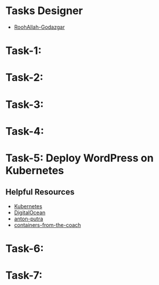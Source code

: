 # Tasks Designer
- [RoohAllah-Godazgar](https://www.linkedin.com/in/roohallah-godazgar/)

# Task-1:

# Task-2:

# Task-3:

# Task-4:

# Task-5: Deploy WordPress on Kubernetes
<!--![](https://github.com/mhesfahani97/Self-DevOps-BootCamp-1/blob/main/Task-1/pics/1.png?raw=true) -->

## Helpful Resources
- [Kubernetes](https://kubernetes.io/docs/setup/production-environment/tools/kubeadm/create-cluster-kubeadm/)
- [DigitalOcean](https://tecadmin.net/disable-swapfile-on-ubuntu/)
- [anton-putra](https://www.youtube.com/playlist?list=PLiMWaCMwGJXnHmccp2xlBENZ1xr4FpjXF)
- [containers-from-the-coach](https://www.youtube.com/watch?v=iC-WxZGhFqs)
<!--- [Sesamedisk](https://sesamedisk.com/mysql-cluster-deploy-galera-with-mariadb-proxysql/)
- [Percona](https://www.percona.com/blog/setting-up-a-proxysql-sidecar-container/)
- [MortezaBashsiz](https://www.youtube.com/watch?v=ww4yY5ipYgo&list=PLRMCwJJwWR1AKYcUkdcorTFR-bhXUN6oO) -->

# Task-6:

# Task-7:
